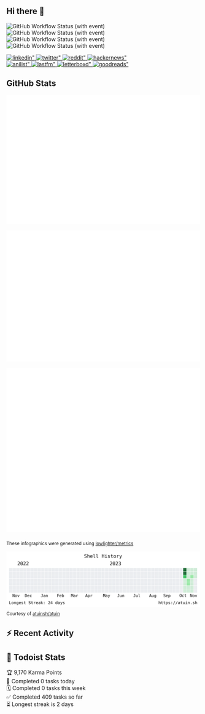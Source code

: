 ## Hi there 👋

![GitHub Workflow Status (with event)](https://img.shields.io/github/actions/workflow/status/PrayagS/PrayagS/metrics.yml?style=plastic&label=GitHub%20metrics)
![GitHub Workflow Status (with event)](https://img.shields.io/github/actions/workflow/status/PrayagS/PrayagS/shell-activity.yml?style=plastic&label=Shell%20activity%20graph)
![GitHub Workflow Status (with event)](https://img.shields.io/github/actions/workflow/status/PrayagS/PrayagS/github-recent-activity.yml?style=plastic&label=GitHub%20recent%20activity)
![GitHub Workflow Status (with event)](https://img.shields.io/github/actions/workflow/status/PrayagS/PrayagS/todoist.yml?style=plastic&label=Todoist%20activity)

<a href="https://linkedin.com/in/prayag-savsani" target="_blank">
<img src=https://img.shields.io/badge/linkedin-%231E77B5.svg?&style=flat&logo=linkedin&logoColor=white alt=linkedin" />
</a>
<a href="https://twitter.com/PrayagSavsani" target="_blank">
<img src=https://img.shields.io/badge/twitter-%2300acee.svg?&style=flat&logo=twitter&logoColor=white alt=twitter" />
</a>
<a href="http://reddit.com/u/PrayagS/" target="_blank">
<img src=https://img.shields.io/reddit/user-karma/combined/PrayagS?style=flat&logo=reddit&logoColor=%23FF4500&labelColor=%23FFFFFF&color=%23FF4500 alt=reddit" />
</a>
<a href="https://news.ycombinator.com/user?id=PrayagS" target="_blank">
<img src=https://img.shields.io/hackernews/user-karma/PrayagS?style=flat&logo=ycombinator&logoColor=%23f0652f&labelColor=%23ffffff&color=%23f0652f alt=hackernews" />
</a>
<br>
<a href="https://anilist.co/user/Prayagmatic/" target="_blank">
<img src=https://img.shields.io/badge/%20Prayagmatic-%2520?logo=anilist&logoColor=%2302A9FF&color=%23ffffff alt=anilist" />
</a>
<a href="https://www.last.fm/user/PrayagS527" target="_blank">
<img src=https://img.shields.io/badge/%20PrayagS527-%2520?logo=lastdotfm&logoColor=%23ffffff&color=%23d51007 alt=lastfm" />
</a>
<a href="https://letterboxd.com/Prayagmatic/" target="_blank">
<img src=https://img.shields.io/badge/%20Prayagmatic-%2520?logo=letterboxd&logoColor=%23202830&color=%23ffffff alt=letterboxd" />
</a>
<a href="https://www.goodreads.com/user/show/170988088-prayagmatic" target="_blank">
<img src=https://img.shields.io/badge/%20Prayagmatic-%2520?logo=goodreads&logoColor=%2375420e&color=%23e9e5cd alt=goodreads" />
</a>

## GitHub Stats

![](./col1.metrics.svg)

![](./followup.metrics.svg)

![](./col2.metrics.svg)

<sub>These infographics were generated using [lowlighter/metrics](https://github.com/lowlighter/metrics)</sub>

![](./shell-activity-graph.png)
<sub>Courtesy of [atuinsh/atuin](https://github.com/atuinsh/atuin)</sub>

## :zap: Recent Activity

<!--START_SECTION:activity-->
<!--END_SECTION:activity-->

## :memo: Todoist Stats

<!-- TODO-IST:START -->
🏆  9,170 Karma Points           
🌸  Completed 0 tasks today           
🗓  Completed 0 tasks this week           
✅  Completed 409 tasks so far           
⏳  Longest streak is 2 days
<!-- TODO-IST:END -->
